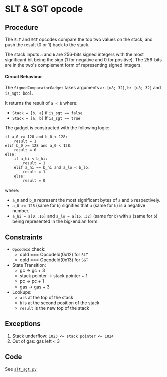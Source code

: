 # SLT & SGT opcode

## Procedure

The `SLT` and `SGT` opcodes compare the top two values on the stack, and push the result (0 or 1) back to the stack.

The stack inputs `a` and `b` are 256-bits signed integers with the most significant bit being the sign (1 for negative and 0 for positive). The 256-bits are in the two's complement form of representing signed integers.

#### Circuit Behaviour

The `SignedComparatorGadget` takes arguments `a: [u8; 32]`, `b: [u8; 32]` and `is_sgt: bool`.

It returns the result of `a < b` where:
- `Stack = [b, a]` if `is_sgt == false`
- `Stack = [a, b]` if `is_sgt == true`

The gadget is constructed with the following logic:
```
if a_0 >= 128 and b_0 < 128:
	result = 1
elif b_0 >= 128 and a_0 < 128:
	result = 0
else:
	if a_hi < b_hi:
		result = 1
	elif a_hi == b_hi and a_lo < b_lo:
		result = 1
	else:
		result = 0
```
where:
- `a_0` and `b_0` represent the most significant bytes of `a` and `b` respectively.
- `a_0 >= 128` (same for `b`) signifies that `a` (same for `b`) is a negative number.
- `a_hi = a[0..16]` and `a_lo = a[16..32]` (same for `b`) with `a` (same for `b`) being represented in the big-endian form.

## Constraints
- `OpcodeId` check:
	- opId === OpcodeId(0x12) for `SLT`
	- opId === OpcodeId(0x13) for `SGT`
- State Transition:
	- gc -> gc + 3
	- stack pointer -> stack pointer + 1
	- pc -> pc + 1
	- gas -> gas + 3
- Lookups:
	- `a` is at the top of the stack
	- `b` is at the second position of the stack
	- `result` is the new top of the stack

## Exceptions

1. Stack underflow: `1023 <= stack pointer <= 1024`
2. Out of gas: gas left < 3

## Code

See [`slt_sgt.py`](../../src/zkevm_specs/evm/execution/slt_sgt.py)
